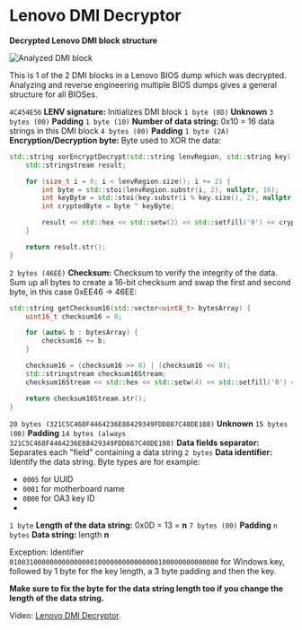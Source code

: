 # Lenovo DMI Decryptor

**Decrypted Lenovo DMI block structure**

![Analyzed DMI block](https://i.imgur.com/vt8awkd.png)

This is 1 of the 2 DMI blocks in a Lenovo BIOS dump which was decrypted. Analyzing and reverse engineering multiple BIOS dumps gives a general structure for all BIOSes.

`4C454E56` **LENV signature:** Initializes DMI block
`1 byte (8D)` **Unknown**
`3 bytes (00)` **Padding**
`1 byte (10)` **Number of data string:** 0x10 = 16 data strings in this DMI block
`4 bytes (00)` **Padding**
`1 byte (2A)` **Encryption/Decryption byte:** Byte used to XOR the data:
```c++
std::string xorEncryptDecrypt(std::string lenvRegion, std::string key) {
    std::stringstream result;

    for (size_t i = 0; i < lenvRegion.size(); i += 2) {
        int byte = std::stoi(lenvRegion.substr(i, 2), nullptr, 16);
        int keyByte = std::stoi(key.substr(i % key.size(), 2), nullptr, 16);
        int cryptedByte = byte ^ keyByte;

        result << std::hex << std::setw(2) << std::setfill('0') << cryptedByte;
    }

    return result.str();
}
```
`2 bytes (46EE)` **Checksum:** Checksum to verify the integrity of the data. Sum up all bytes to create a 16-bit checksum and swap the first and second byte, in this case 0xEE46 -> 46EE:
```c++
std::string getChecksum16(std::vector<uint8_t> bytesArray) {
    uint16_t checksum16 = 0;

    for (auto& b : bytesArray) {
        checksum16 += b;
    }

    checksum16 = (checksum16 >> 8) | (checksum16 << 8);
    std::stringstream checksum16Stream;
    checksum16Stream << std::hex << std::setw(4) << std::setfill('0') << checksum16;

    return checksum16Stream.str();
}
```
```20 bytes (321C5C468F4464236E88429349FDD887C40DE108)``` **Unknown**
`15 bytes (00)` **Padding**
`14 bytes (always 321C5C468F4464236E88429349FDD887C40DE108)` **Data fields separator:** Separates each "field" containing a data string
`2 bytes` **Data identifier:** Identify the data string. Byte types are for example:
- `0005` for UUID
- `0001` for motherboard name
- `0B00` for OA3 key ID
- 
`1 byte` **Length of the data string:** 0x0D = 13 = **n**
`7 bytes (00)` **Padding**
`n bytes` **Data string:** length **n**

Exception: Identifier `0100310000000000000001000000000000000100000000000000` for Windows key, followed by 1 byte for the key length, a 3 byte padding and then the key.

**Make sure to fix the byte for the data string length too if you change the length of the data string.**

Video: [Lenovo DMI Decryptor](https://www.youtube.com/watch?v=mUXLHaK0CU8).
